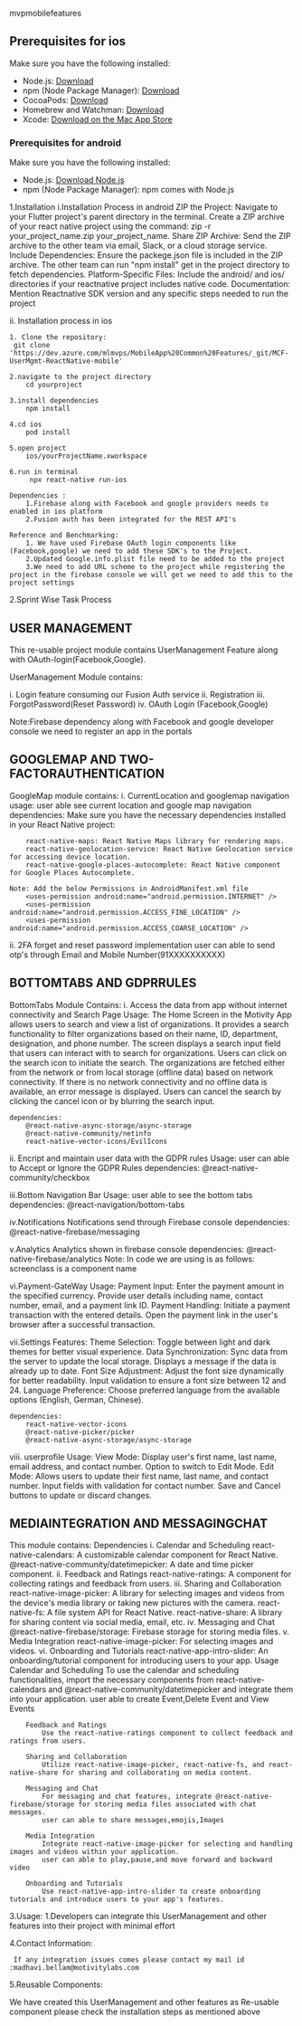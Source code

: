 mvpmobilefeatures

## Prerequisites for ios

Make sure you have the following installed:

- Node.js: [Download](https://nodejs.org/)
- npm (Node Package Manager): [Download](https://www.npmjs.com/get-npm)
- CocoaPods: [Download](https://cocoapods.org/)
- Homebrew and Watchman: [Download](https://reactnative.dev/docs/environment-setup)
- Xcode: [Download on the Mac App Store](https://apps.apple.com/us/app/xcode/id497799835)


### Prerequisites for android

Make sure you have the following installed:

- Node.js: [Download Node.js](https://nodejs.org/)
- npm (Node Package Manager): npm comes with Node.js


1.Installation 
i.Installation Process in android
    ZIP the Project: 
        Navigate to your Flutter project's parent directory in the terminal. Create a ZIP archive of your react native project using the command: zip -r your_project_name.zip your_project_name. 
    Share ZIP Archive: 
        Send the ZIP archive to the other team via email, Slack, or a cloud storage service. 
    Include Dependencies: 
        Ensure the packege.json file is included in the ZIP archive. 
        The other team can run "npm install" get in the project directory to fetch dependencies. 
        Platform-Specific Files: 
        Include the android/ and ios/ directories if your reactnative project includes native code. 
    Documentation: 
        Mention Reactnative SDK version and any specific steps needed to run the project  

ii. Installation process in ios

    1. Clone the repository:
     git clone 'https://dev.azure.com/mlmvps/MobileApp%20Common%20Features/_git/MCF-UserMgmt-ReactNative-mobile'

    2.navigate to the project directory 
        cd yourproject  

    3.install dependencies
        npm install

    4.cd ios
        pod install

    5.open project
        ios/yourProjectName.xworkspace

    6.run in terminal
         npx react-native run-ios

    Dependencies : 
        1.Firebase along with Facebook and google providers needs to enabled in ios platform
        2.Fusion auth has been integrated for the REST API's

    Reference and Benchmarking:
        1. We have used Firebase OAuth login components like (Facebook,google) we need to add these SDK's to the Project.
        2.Updated Google.info.plist file need to be added to the project
        3.We need to add URL scheme to the project while registering the project in the firebase console we will get we need to add this to the project settings


2.Sprint Wise Task Process

## USER MANAGEMENT

This re-usable project module contains UserManagement Feature along with OAuth-login(Facebook,Google). 

UserManagement Module contains:
  
  i. Login feature consuming our Fusion Auth service
  ii. Registration 
  iii. ForgotPassword(Reset Password)
  iv. OAuth Login (Facebook,Google) 
 
Note:Firebase dependency along with Facebook and google developer console we need to register an app in the portals

## GOOGLEMAP AND TWO-FACTORAUTHENTICATION
GoogleMap module contains:
i. CurrentLocation and googlemap navigation
    usage:
        user able see current location and google map navigation
    dependencies:
        Make sure you have the necessary dependencies installed in your React Native project:

        react-native-maps: React Native Maps library for rendering maps.
        react-native-geolocation-service: React Native Geolocation service for accessing device location.
        react-native-google-places-autocomplete: React Native component for Google Places Autocomplete.

    Note: Add the below Permissions in AndroidManifest.xml file
        <uses-permission android:name="android.permission.INTERNET" />
        <uses-permission android:name="android.permission.ACCESS_FINE_LOCATION" />
        <uses-permission android:name="android.permission.ACCESS_COARSE_LOCATION" />

ii. 2FA forget and reset password implementation
    user can able to send otp's through Email and Mobile Number(91XXXXXXXXXX)


## BOTTOMTABS AND GDPRRULES
BottomTabs Module Contains:
i. Access the data from app without internet connectivity and Search Page
    Usage:
        The Home Screen in the Motivity App allows users to search and view a list of organizations. It provides a search functionality to filter organizations based on their name, ID, department, designation, and phone number.
        The screen displays a search input field that users can interact with to search for organizations.
        Users can click on the search icon to initiate the search.
        The organizations are fetched either from the network or from local storage (offline data) based on network connectivity.
        If there is no network connectivity and no offline data is available, an error message is displayed.
        Users can cancel the search by clicking the cancel icon or by blurring the search input.

    dependencies:
        @react-native-async-storage/async-storage
        @react-native-community/netinfo
        react-native-vector-icons/EvilIcons

ii. Encript and maintain user data with the GDPR rules
    Usage:
        user can able to Accept or Ignore the GDPR Rules
    dependencies:
        @react-native-community/checkbox

iii.Bottom Navigation Bar
    Usage:
        user able to see the bottom tabs
    dependencies:
        @react-navigation/bottom-tabs

iv.Notifications
Notifications send through Firebase console
    dependencies:
        @react-native-firebase/messaging

v.Analytics
    Analytics shown in firebase console
    dependencies:
        @react-native-firebase/analytics
    Note: In code we are using is as follows:
          <AnalyticsScreen screenName='SignInScreen' screenClass='SignInScreen'/> screenclass is a component name
 

vi.Payment-GateWay
    Usage:
        Payment Input:
            Enter the payment amount in the specified currency.
            Provide user details including name, contact number, email, and a payment link ID.
        Payment Handling:
            Initiate a payment transaction with the entered details.
            Open the payment link in the user's browser after a successful transaction.

vii.Settings
    Features:
        Theme Selection:
            Toggle between light and dark themes for better visual experience.
        Data Synchronization:
            Sync data from the server to update the local storage.
            Displays a message if the data is already up to date.
        Font Size Adjustment:
            Adjust the font size dynamically for better readability.
            Input validation to ensure a font size between 12 and 24.
        Language Preference:
            Choose preferred language from the available options (English, German, Chinese).

    dependencies:
        react-native-vector-icons
        @react-native-picker/picker
        @react-native-async-storage/async-storage

viii. userprofile
    Usage:
        View Mode:
            Display user's first name, last name, email address, and contact number.
            Option to switch to Edit Mode.
        Edit Mode:
            Allows users to update their first name, last name, and contact number.
            Input fields with validation for contact number.
            Save and Cancel buttons to update or discard changes.  

## MEDIAINTEGRATION AND MESSAGINGCHAT
This module contains:
    Dependencies
        i. Calendar and Scheduling
                react-native-calendars: A customizable calendar component for React Native.
                @react-native-community/datetimepicker: A date and time picker component.
        ii. Feedback and Ratings
                react-native-ratings: A component for collecting ratings and feedback from users.
        iii. Sharing and Collaboration
                 react-native-image-picker: A library for selecting images and videos from the device's media library or taking new pictures with the camera.
                react-native-fs: A file system API for React Native.
                react-native-share: A library for sharing content via social media, email, etc.
        iv. Messaging and Chat
                @react-native-firebase/storage: Firebase storage for storing media files.
        v. Media Integration
                react-native-image-picker: For selecting images and videos.
        vi. Onboarding and Tutorials
                react-native-app-intro-slider: An onboarding/tutorial component for introducing users to your app.
    Usage
        Calendar and Scheduling
            To use the calendar and scheduling functionalities, import the necessary components from react-native-calendars and @react-native-community/datetimepicker and integrate them into your application.
            user able to create Event,Delete Event and View Events

        Feedback and Ratings
            Use the react-native-ratings component to collect feedback and ratings from users.

        Sharing and Collaboration
            Utilize react-native-image-picker, react-native-fs, and react-native-share for sharing and collaborating on media content.

        Messaging and Chat
            For messaging and chat features, integrate @react-native-firebase/storage for storing media files associated with chat messages.
            user can able to share messages,emojis,Images

        Media Integration
            Integrate react-native-image-picker for selecting and handling images and videos within your application.
            user can able to play,pause,and move forward and backward video

        Onboarding and Tutorials
            Use react-native-app-intro-slider to create onboarding tutorials and introduce users to your app's features.



3.Usage:
    1.Developers can integrate this UserManagement and other features into their project with minimal effort 


4.Contact Information:  

     If any integration issues comes please contact my mail id :madhavi.bellam@motivitylabs.com 


5.Reusable Components:

We have created this UserManagement and other features as Re-usable component please check the installation steps as mentioned above


              